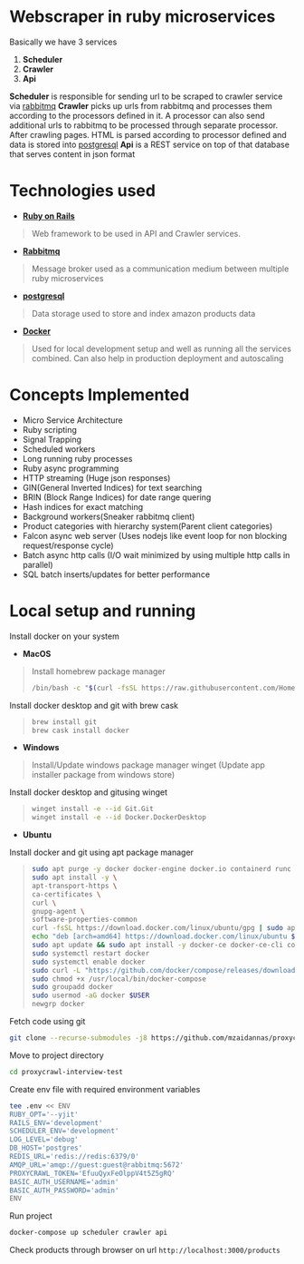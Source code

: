 # Webscraper in ruby microservices

Basically we have 3 services

 1. **Scheduler**
 2. **Crawler**
 3. **Api**

 **Scheduler** is responsible for sending url to be scraped to crawler service via [rabbitmq](https://www.rabbitmq.com/)
 **Crawler** picks up urls from rabbitmq and processes them according to the processors defined in it. A processor can also send additional urls to rabbitmq to be processed through separate processor.
 After crawling pages. HTML is parsed according to processor defined and data is stored into [postgresql](https://www.postgresql.org/)
 **Api** is a REST service on top of that database that serves content in json format

# Technologies used

 - [**Ruby on Rails**](https://rubyonrails.org/)

> Web framework to be used in API and Crawler services.
 - [**Rabbitmq**](https://rubyonrails.org/)
> Message broker used as a communication medium between multiple ruby microservices
 - [**postgresql**](https://www.postgresql.org/)
> Data storage used to store and index amazon products data
 - [**Docker**](https://www.docker.com/)
> Used for local development setup and well as running all the services combined. Can also help in production deployment and autoscaling
# Concepts Implemented
 - Micro Service Architecture
 - Ruby scripting
 - Signal Trapping
 - Scheduled workers
 - Long running ruby processes
 - Ruby async programming
 - HTTP streaming (Huge json responses)
 - GIN(General Inverted Indices) for text searching
 - BRIN (Block Range Indices) for date range quering
 - Hash indices for exact matching
 - Background workers(Sneaker rabbitmq client)
 - Product categories with hierarchy system(Parent client categories)
 - Falcon async web server (Uses nodejs like event loop for non blocking request/response cycle)
 - Batch async http calls (I/O wait minimized by using multiple http calls in parallel)
 - SQL batch inserts/updates for better performance

# Local setup and running
Install docker on your system
 - **MacOS**
> Install homebrew package manager
> ```sh
> /bin/bash -c "$(curl -fsSL https://raw.githubusercontent.com/Homebrew/install/master/install.sh)"
> ```
Install docker desktop and git with brew cask
> ```sh
> brew install git
> brew cask install docker
> ```

- **Windows**
> Install/Update windows package manager winget (Update app installer package from windows store)

Install docker desktop and gitusing winget
> ```sh
> winget install -e --id Git.Git
> winget install -e --id Docker.DockerDesktop
> ```

- **Ubuntu**

Install docker and git using apt package manager
> ```sh
> sudo apt purge -y docker docker-engine docker.io containerd runc
> sudo apt install -y \
> apt-transport-https \
> ca-certificates \
> curl \
> gnupg-agent \
> software-properties-common
> curl -fsSL https://download.docker.com/linux/ubuntu/gpg | sudo apt-key add -
> echo "deb [arch=amd64] https://download.docker.com/linux/ubuntu $(lsb_release -cs) stable" | sudo tee /etc/apt/sources.list.d/docker.list
> sudo apt update && sudo apt install -y docker-ce docker-ce-cli containerd.io git
> sudo systemctl restart docker
> sudo systemctl enable docker
> sudo curl -L "https://github.com/docker/compose/releases/download/v2.2.2/docker-compose-$(uname -s)-$(uname -m)" -o /usr/local/bin/docker-compose
> sudo chmod +x /usr/local/bin/docker-compose
> sudo groupadd docker
> sudo usermod -aG docker $USER
> newgrp docker
> ```

Fetch code using git
```sh
git clone --recurse-submodules -j8 https://github.com/mzaidannas/proxycrawl-interview-test.git
```
Move to project directory
```sh
cd proxycrawl-interview-test
```
Create env file with required environment variables
```sh
tee .env << ENV
RUBY_OPT='--yjit'
RAILS_ENV='development'
SCHEDULER_ENV='development'
LOG_LEVEL='debug'
DB_HOST='postgres'
REDIS_URL='redis://redis:6379/0'
AMQP_URL='amqp://guest:guest@rabbitmq:5672'
PROXYCRAWL_TOKEN='EfuuQyxFeOlppV4t5Z5gRQ'
BASIC_AUTH_USERNAME='admin'
BASIC_AUTH_PASSWORD='admin'
ENV
```
Run project
```sh
docker-compose up scheduler crawler api
```

Check products through browser on url
`http://localhost:3000/products`
